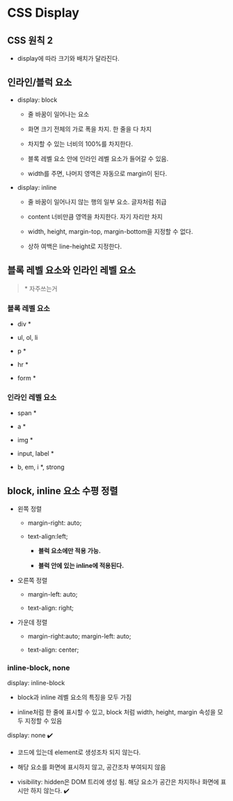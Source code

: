 # CSS Display

## CSS 원칙 2

- display에 따라 크기와 배치가 달라진다.

## 인라인/블럭 요소

- display: block

    - 줄 바꿈이 일어나는 요소

    - 화면 크기 전체의 가로 폭을 차지. 한 줄을 다 차지

    - 차지할 수 있는 너비의 100%를 차지한다.

    - 블록 레벨 요소 안에 인라인 레벨 요소가 들어갈 수 있음.

    - width를 주면, 나머지 영역은 자동으로 margin이 된다.

- display: inline

    - 줄 바꿈이 일어나지 않는 행의 일부 요소. 글자처럼 취급

    - content 너비만큼 영역을 차지한다. 자기 자리만 차지

    - width, height, margin-top, margin-bottom을 지정할 수 없다.

    - 상하 여백은 line-height로 지정한다. 

## 블록 레벨 요소와 인라인 레벨 요소

> \* 자주쓰는거

### 블록 레벨 요소

- div *

- ul, ol, li

- p *

- hr *

- form *

### 인라인 레벨 요소

- span *

- a *

- img *

- input, label *

- b, em, i *, strong

## block, inline 요소 수평 정렬

- 왼쪽 정렬

    - margin-right: auto; 
    
    - text-align:left; 
    
        - **블럭 요소에만 적용 가능.**

        - **블럭 안에 있는 inline에 적용된다.**

- 오른쪽 정렬

    - margin-left: auto;

    - text-align: right;

- 가운데 정렬

    - margin-right:auto; margin-left: auto; 

    - text-align: center;

### inline-block, none

display: inline-block

- block과 inline 레벨 요소의 특징을 모두 가짐

- inline처럼 한 줄에 표시할 수 있고, block 처럼 width, height, margin 속성을 모두 지정할 수 있음

display: none ✔️

- 코드에 있는데 element로 생성조차 되지 않는다.

- 해당 요소를 화면에 표시하지 않고, 공간조차 부여되지 않음

- visibility: hidden은 DOM 트리에 생성 됨. 해당 요소가 공간은 차지하나 화면에 표시만 하지 않는다. ✔️

